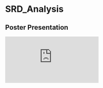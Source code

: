 # SRD_Analysis
## Poster Presentation 
![](https://github.com/abbassi007/SRD_Analysis/blob/master/Poster/Poster_presentation.pdf)
